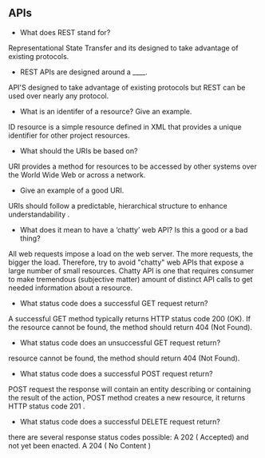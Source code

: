 ## APIs

- What does REST stand for?

Representational State Transfer and its designed to take advantage of existing protocols.

- REST APIs are designed around a ____.

API'S designed to take advantage of existing protocols but REST can be used over nearly any protocol.

- What is an identifer of a resource? Give an example.

ID resource is a simple resource defined in XML that provides a unique identifier for other project resources.


- What should the URIs be based on?

URI provides a method for resources to be accessed by other systems over the World Wide Web or across a network.

- Give an example of a good URI.

URIs should follow a predictable, hierarchical structure to enhance understandability .

- What does it mean to have a ‘chatty’ web API? Is this a good or a bad thing?

All web requests impose a load on the web server. The more requests, the bigger the load. Therefore, try to avoid "chatty" web APIs that expose a large number of small resources. Chatty API is one that requires consumer to make tremendous (subjective matter) amount of distinct API calls to get needed information about a resource.

- What status code does a successful GET request return?

A successful GET method typically returns HTTP status code 200 (OK). If the resource cannot be found, the method should return 404 (Not Found).

- What status code does an unsuccessful GET request return?

resource cannot be found, the method should return 404 (Not Found).

- What status code does a successful POST request return?

POST request the response will contain an entity describing or containing the result of the action, POST method creates a new resource, it returns HTTP status code 201 .

- What status code does a successful DELETE request return?

 there are several response status codes possible: A 202 ( Accepted) and not yet been enacted. A 204 ( No Content )